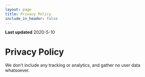 ```yaml
---
layout: page
title: Privacy Policy
include_in_header: false
---
```


**Last updated**
2020-5-10

# Privacy Policy

We don't include any tracking or analytics, and gather no user data whatsoever.
